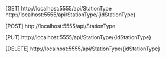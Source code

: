[GET]
http://localhost:5555/api/StationType
http://localhost:5555/api/StationType/{idStationType}

[POST]
http://localhost:5555/api/StationType

[PUT]
http://localhost:5555/api/StationType/{idStationType}

[DELETE]
http://localhost:5555/api/StationType/{idStationType}

